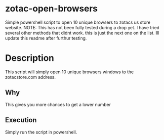 # zotac-open-browsers
Simple powershell script to open 10 unique browsers to zotacs us store website.
NOTE:  This has not been fully tested during a drop yet.  I have tried several other methods that didnt work.  this is just the next one on the list.  Ill update this readme after furthur testing.

# Description
This script will simply open 10 unique browsers windows to the zotacstore.com address.

## Why
This gives you more chances to get a lower number

## Execution
Simply run the script in powershell.
